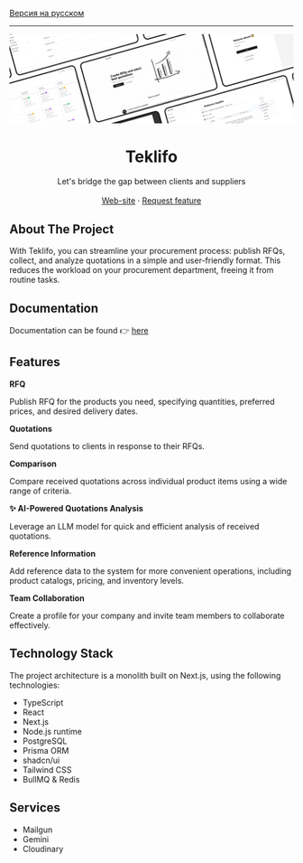 [Версия на русском](https://github.com/teklifo/teklifo/blob/main/README.ru.md)

<hr/>

![hero](readme-logo.png)

<div align="center">
  <h1 align="center">Teklifo</h1>
  <p align="center">
    Let's bridge the gap between clients and suppliers
    <br />
    <br />
    <a href="https://teklifo.com">Web-site</a>
    ·
    <a href="https://github.com/teklifo/teklifo/issues/new">Request feature</a>
  </p>
</div>

## About The Project

With Teklifo, you can streamline your procurement process: publish RFQs, collect, and analyze quotations in a simple and user-friendly format. This reduces the workload on your procurement department, freeing it from routine tasks.

## Documentation

Documentation can be found 👉 [here](<url('https://teklifo.github.io/documentation/')>)

## Features

**RFQ**

Publish RFQ for the products you need, specifying quantities, preferred prices, and desired delivery dates.

**Quotations**

Send quotations to clients in response to their RFQs.

**Comparison**

Compare received quotations across individual product items using a wide range of criteria.

**✨ AI-Powered Quotations Analysis**

Leverage an LLM model for quick and efficient analysis of received quotations.

**Reference Information**

Add reference data to the system for more convenient operations, including product catalogs, pricing, and inventory levels.

**Team Collaboration**

Create a profile for your company and invite team members to collaborate effectively.

## Technology Stack

The project architecture is a monolith built on Next.js, using the following technologies:

- TypeScript
- React
- Next.js
- Node.js runtime
- PostgreSQL
- Prisma ORM
- shadcn/ui
- Tailwind CSS
- BullMQ & Redis

## Services

- Mailgun
- Gemini
- Cloudinary

